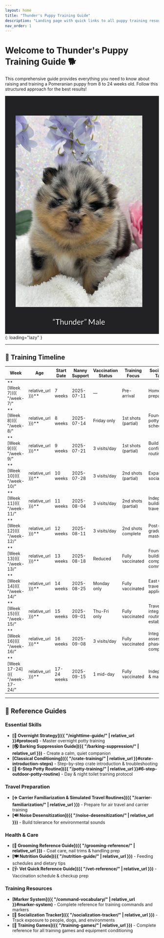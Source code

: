 ```yaml
---
layout: home
title: "Thunder's Puppy Training Guide"
description: "Landing page with quick links to all puppy training resources"
nav_order: 1
---
```


# Welcome to Thunder's Puppy Training Guide 🐕

This comprehensive guide provides everything you need to know about raising and training a Pomeranian puppy from 8 to 24 weeks old. Follow this structured approach for the best results!

![Thunder](images/Thunder_1_opt.jpg){: loading="lazy" }

---

## 📅 Training Timeline

| Week | Age | Start Date | Nanny Support | Vaccination Status | Training Focus | Socialization Targets | Key Milestones |
|------|-----|------------|---------------|-------------------|----------------|----------------------|----------------|
| **[Week 7]({{ "/week-7/" | relative_url }})** | 7 weeks | 2025-07-11 | — | Pre-arrival | Homecoming preparation | Setup & planning | Puppy arrival prep |
| **[Week 8]({{ "/week-8/" | relative_url }})** | 8 weeks | 2025-07-14 | Friday only | 1st shots (partial) | Foundation & potty schedule | 8-10 people, 1-2 dogs | Crate training, basic commands |
| **[Week 9]({{ "/week-9/" | relative_url }})** | 9 weeks | 2025-07-21 | 3 visits/day | 1st shots (partial) | Building confidence & routines | 12-15 people, 2-3 dogs | Farmers market introduction |
| **[Week 10]({{ "/week-10/" | relative_url }})** | 10 weeks | 2025-07-28 | 3 visits/day | 2nd shots (partial) | Expanding socialization | 15-20 people, 3-4 dogs | Professional handling (vet/groomer) |
| **[Week 11]({{ "/week-11/" | relative_url }})** | 11 weeks | 2025-08-04 | 3 visits/day | 2nd shots (partial) | Independence building & travel prep | 25+ people, 5+ dogs | Advanced urban exposure |
| **[Week 12]({{ "/week-12/" | relative_url }})** | 12 weeks | 2025-08-11 | 3 visits/day | 2nd shots complete | Post-graduation mastery | 30+ people, 8+ dogs | Independence & skill consolidation |
| **[Week 13]({{ "/week-13/" | relative_url }})** | 13 weeks | 2025-08-18 | Reduced | Fully vaccinated | Foundation building & complex commands | 35+ people, 10+ dogs | Public grass access, advanced commands |
| **[Week 14]({{ "/week-14/" | relative_url }})** | 14 weeks | 2025-08-25 | Monday only | Fully vaccinated | East Coast travel & skill application | 40+ people, 12+ dogs | Cross-country travel, family introductions |
| **[Week 15]({{ "/week-15/" | relative_url }})** | 15 weeks | 2025-09-01 | Thu-Fri only | Fully vaccinated | Travel integration & routine re-establishment | 45+ people, 15+ dogs | Enhanced confidence from travel |
| **[Week 16]({{ "/week-16/" | relative_url }})** | 16 weeks | 2025-09-08 | 3 visits/day | Fully vaccinated | Integration assessment & phase completion | 50+ people, 18+ dogs | Advanced skills mastery, graduation |
| **[Week 17-24]({{ "/week-17-24/" | relative_url }})** | 17-24 weeks | 2025-09-15 | 1 mid-day | Fully vaccinated | Independence & mastery | Full socialization | Travel readiness, advanced skills |

---

## 🎯 Reference Guides

### Essential Skills
- **[🌙 Overnight Strategy]({{ "/nighttime-guide/" | relative_url }}#protocol)** - Master overnight potty training
- **[🔇 Barking Suppression Guide]({{ "/barking-suppression/" | relative_url }})** - Create a calm, quiet companion
- **[Classical Conditioning]({{ "/crate-training/" | relative_url }}#crate-introduction-steps)** - Step-by-step crate introduction & troubleshooting
- **[🚽 6-Step Potty Routine]({{ "/potty-training/" | relative_url }}#6-step-outdoor-potty-routine)** - Day & night toilet training protocol

### Travel Preparation
- **[✈️ Carrier Familiarization & Simulated Travel Routines]({{ "/carrier-familiarization/" | relative_url }})** - Prepare for air travel and carrier training
- **[🔊 Noise Desensitization]({{ "/noise-desensitization/" | relative_url }})** - Build tolerance for environmental sounds

### Health & Care
- **[🛁 Grooming Reference Guide]({{ "/grooming-reference/" | relative_url }})** - Coat care, nail trims & handling prep
- **[🍽️ Nutrition Guide]({{ "/nutrition-guide/" | relative_url }})** - Feeding schedules and dietary tips
- **[🩺 Vet Quick Reference Guide]({{ "/vet-reference/" | relative_url }})** - Vaccination schedule & checkup prep

### Training Resources
- **[Marker System]({{ "/command-vocabulary/" | relative_url }}#marker-system)** - Complete reference for training commands and markers
- **[🐾 Socialization Tracker]({{ "/socialization-tracker/" | relative_url }})** - Track exposure to people, dogs, and environments
- **[🎲 Training Games]({{ "/training-games/" | relative_url }})** - Complete reference for all training games and equipment conditioning
